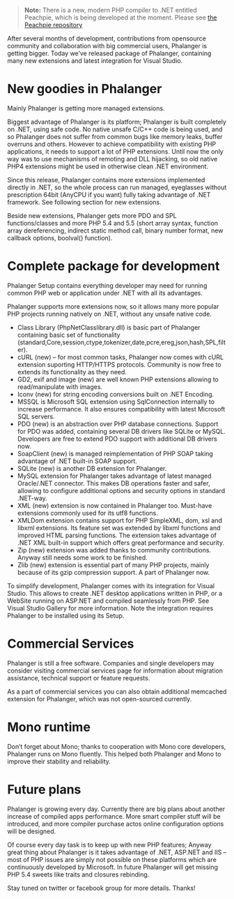 > **Note:** There is a new, modern PHP compiler to .NET entitled Peachpie, which is being developed at the moment. Please see [the Peachpie repository](https://github.com/iolevel/peachpie)

After several months of development, contributions from opensource community and collaboration with big commercial users, Phalanger is getting bigger. Today we’ve released package of Phalanger, containing many new extensions and latest integration for Visual Studio.

# New goodies in Phalanger

Mainly Phalanger is getting more managed extensions.

Biggest advantage of Phalanger is its platform; Phalanger is built completely on .NET, using safe code. No native unsafe C/C++ code is being used, and so Phalanger does not suffer from common bugs like memory leaks, buffer overruns and others. However to achieve compatibility with existing PHP applications, it needs to support a lot of PHP extensions. Until now the only way was to use mechanisms of remoting and DLL hijacking, so old native PHP4 extensions might be used in otherwise clean .NET environment.

Since this release, Phalanger contains more extensions implemented directly in .NET, so the whole process can run managed, eyeglasses without prescription 64bit (AnyCPU if you want) fully taking advantage of .NET framework. See following section for new extensions.

Beside new extensions, Phalanger gets more PDO and SPL functions/classes and more PHP 5.4 and 5.5 (short array syntax, function array dereferencing, indirect static method call, binary number format, new callback options, boolval() function).

# Complete package for development

Phalanger Setup contains everything developer may need for running common PHP web or application under .NET with all its advantages.

Phalanger supports more extensions now, so it allows many more popular PHP projects running natively on .NET, without any unsafe native code.

- Class Library (PhpNetClasslibrary.dll) is basic part of Phalanger containing basic set of functionality (standard,Core,session,ctype,tokenizer,date,pcre,ereg,json,hash,SPL,filter).
- cURL (new) – for most common tasks, Phalanger now comes with cURL extension suporting HTTP/HTTPS protocols. Community is now free to extends its functionality as they need.
- GD2, exif and image (new) are well known PHP extensions allowing to read/manipulate with images.
- Iconv (new) for string encoding conversions built on .NET Encoding.
- MSSQL is Microsoft SQL extension using SqlConnection internally to increase performance. It also ensures compatibility with latest Microsoft SQL servers.
- PDO (new) is an abstraction over PHP database connections. Support for PDO was added, containing several DB drivers like SQLite or MySQL. Developers are free to extend PDO support with additional DB drivers now.
- SoapClient (new) is managed reimplementation of PHP SOAP taking advantage of .NET built-in SOAP support.
- SQLite (new) is another DB extension for Phalanger.
- MySQL extension for Phalanger takes advantage of latest managed Oracle/.NET connector. This makes DB operations faster and safer, allowing to configure additional options and security options in standard .NET-way.
- XML (new) extension is now contained in Phalanger too. Must-have extensions commonly used for its utf8 functions.
- XMLDom extension contains support for PHP SimpleXML, dom, xsl and libxml extensions. Its feature set was extended by libxml functions and improved HTML parsing functions. The extension takes advantage of .NET XML built-in support which offers great performance and security.
- Zip (new) extension was added thanks to community contributions. Anyway still needs some work to be finished.
- Zlib (new) extension is essential part of many PHP projects, mainly because of its gzip compression support. A part of Phalanger now.

To simplify development, Phalanger comes with its integration for Visual Studio. This allows to create .NET desktop applications written in PHP, or a WebSite running on ASP.NET and compiled seamlessly from PHP. See Visual Studio Gallery for more information. Note the integration requires Phalanger to be installed using its Setup.

# Commercial Services

Phalanger is still a free software. Companies and single developers may consider visiting commercial services page for information about migration assistance, technical support or feature requests.

As a part of commercial services you can also obtain additional memcached extension for Phalanger, which was not open-sourced currently.

# Mono runtime

Don’t forget about Mono; thanks to cooperation with Mono core developers, Phalanger runs on Mono fluently. This helped both Phalanger and Mono to improve their stability and reliability.

# Future plans

Phalanger is growing every day. Currently there are big plans about another increase of compiled apps performance. More smart compiler stuff will be introduced, and more compiler purchase actos online configuration options will be designed.

Of course every day task is to keep up with new PHP features; Anyway great thing about Phalanger is it takes advantage of .NET, ASP.NET and IIS – most of PHP issues are simply not possible on these platforms which are continuously developed by Microsoft. In future Phalanger will get missing PHP 5.4 sweets like traits and closures rebinding.

Stay tuned on twitter or facebook group for more details. Thanks!
